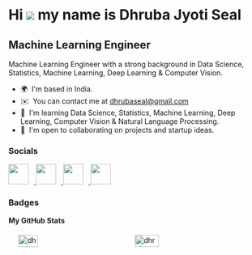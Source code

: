 Hi ![](https://user-images.githubusercontent.com/18350557/176309783-0785949b-9127-417c-8b55-ab5a4333674e.gif) my name is Dhruba Jyoti Seal
=========================================================================================================================================

Machine Learning Engineer
--------------
Machine Learning Engineer with a strong background in Data Science, Statistics, Machine Learning, Deep Learning & Computer Vision.

* 🌍  I'm based in India.
* ✉️  You can contact me at [dhrubaseal@gmail.com](mailto:dhrubaseal@gmail.com)
* 🧠  I'm learning Data Science, Statistics, Machine Learning, Deep Learning, Computer Vision & Natural Language Processing.
* 🤝  I'm open to collaborating on projects and startup ideas.


### Socials

<p align="left">
  <a href="https://www.linkedin.com/in/dhrubaseal/" target="_blank" rel="noreferrer">
    <img src="https://img.icons8.com/fluent/48/000000/linkedin.png" width="40" height="40" style="margin-right: 10px;" />
  </a>
  <a href="http://www.medium.com/@dhrubaseal" target="_blank" rel="noreferrer">
    <img src="https://img.icons8.com/color/48/000000/medium-monogram.png" width="40" height="40" style="margin-right: 10px;" />
  </a>
  <a href="https://github.com/dhrubaseal" target="_blank" rel="noreferrer">
    <img src="https://img.icons8.com/fluent/48/000000/github.png" width="40" height="40" style="margin-right: 10px;" />
  </a>
  <a href="https://replit.com/@dhrubaseal" target="_blank" rel="noreferrer">
    <img src="https://img.icons8.com/color/48/000000/replit.png" width="40" height="40" style="margin-right: 10px;" />
  </a>
</p>

### Badges

<b>My GitHub Stats</b>

<div style="display: flex; justify-content: space-around; margin-top: 20px;">
    <a href="http://www.github.com/dhrubaseal" style="text-decoration: none;">
        <img src="https://github-readme-stats.vercel.app/api?username=dhrubaseal&show_icons=true&hide=&count_private=true&title_color=3382ed&text_color=ffffff&icon_color=0891b2&bg_color=1c1917&hide_border=true&show_icons=true" alt="dhrubaseal's GitHub stats" style="width: 45%;" />
    </a>

  <a href="http://www.github.com/dhrubaseal" style="text-decoration: none;">
      <img src="https://github-readme-streak-stats.herokuapp.com/?user=dhrubaseal&stroke=ffffff&background=1c1917&ring=3382ed&fire=3382ed&currStreakNum=ffffff&currStreakLabel=3382ed&sideNums=ffffff&sideLabels=ffffff&dates=ffffff&hide_border=true" alt="dhrubaseal's GitHub streak stats" style="width: 45%;" />
    </a>
</div>


